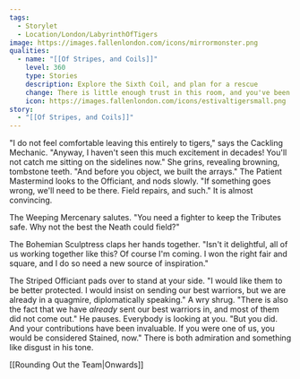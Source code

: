 ```yaml
---
tags:
  - Storylet
  - Location/London/LabyrinthOfTigers
image: https://images.fallenlondon.com/icons/mirrormonster.png
qualities:
  - name: "[[Of Stripes, and Coils]]"
    level: 360
    type: Stories
    description: Explore the Sixth Coil, and plan for a rescue
    change: There is little enough trust in this room, and you've been a familiar face to all.
    icon: https://images.fallenlondon.com/icons/estivaltigersmall.png
story:
  - "[[Of Stripes, and Coils]]"
---
```

"I do not feel comfortable leaving this entirely to tigers," says the Cackling Mechanic. "Anyway, I haven't seen this much excitement in decades! You'll not catch me sitting on the sidelines now." She grins, revealing browning, tombstone teeth. "And before you object, we built the arrays." The Patient Mastermind looks to the Officiant, and nods slowly. "If something goes wrong, we'll need to be there. Field repairs, and such." It is almost convincing.

The Weeping Mercenary salutes. "You need a fighter to keep the Tributes safe. Why not the best the Neath could field?"

The Bohemian Sculptress claps her hands together. "Isn't it delightful, all of us working together like this? Of course I'm coming. I won the right fair and square, and I do so need a new source of inspiration."

The Striped Officiant pads over to stand at your side. "I would like them to be better protected. I would insist on sending our best warriors, but we are already in a quagmire, diplomatically speaking." A wry shrug. "There is also the fact that we have _already_ sent our best warriors in, and most of them did not come out." He pauses. Everybody is looking at you. "But you did. And your contributions have been invaluable. If you were one of us, you would be considered Stained, now." There is both admiration and something like disgust in his tone.

[[Rounding Out the Team|Onwards]]